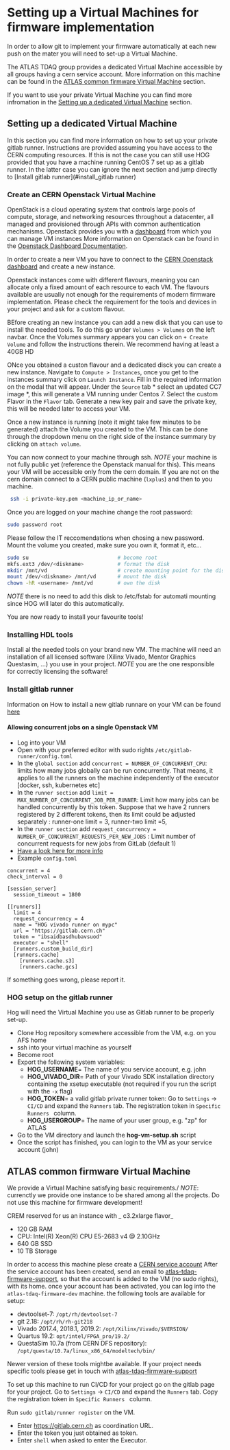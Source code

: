 # Setting up a Virtual Machines for firmware implementation

In order to allow git to implement your firmware automatically at each new push on the mater you will need to set-up a Virtual Machine.

The ATLAS TDAQ group provides a dedicated Virtual Machine accessible by all groups having a cern service account.
More information on this machine can be found in the [ATLAS common firmware Virtual Machine](#ATLAS_common?firmware_virtual_machine) section.

If you want to use your private Virtual Machine you can find more infromation in the [Setting up a dedicated Virtual Machine](#setting_up_a_dedicated_Virtual_Machine) section.

## Setting up a dedicated Virtual Machine

In this section you can find more information on how to set up your private gitlab runner.
Instructions are provided assuming you have access to the CERN computing resources. 
If this is not the case you can still use HOG provided that you have a machine running CentOS 7 set up as a gitlab runner.
In the latter case you can ignore the next section and jump directly to [Install gitlab runner](#install_gitlab runner)

### Create an CERN Openstack Virtual Machine

OpenStack is a cloud operating system that controls large pools of compute, storage, and networking resources throughout a datacenter, all managed and provisioned through APIs with common authentication mechanisms.
Openstack provides you with a [dashboard](https://openstack.cern.ch/project/) from which you can manage VM instances
More information on Openstack can be found in the [Openstack Dashboard Documentation](https://docs.openstack.org/horizon/train/user/).

In order to create a new VM you have to connect to the [CERN Openstack dashboard](https://openstack.cern.ch/project/) and create a new instance.

Openstack instances come with different flavours, meaning you can allocate only a fixed amount of each resource to each VM.
The flavours available are usually not enough for the requirements of modern firmware implementation.
Please check the requirement for the tools and devices in your project and ask for a custom flavour.

BEfore creating an new instance you can add a new disk that you can use to install the needed tools.
To do this go under ``` Volumes > Volumes ``` on the left navbar.
Once the Volumes summary appears you can click on ``` + Create Volume ``` and follow the instructions therein.
We recommend having at least a 40GB HD

ONce you obtained a custon flavour and a dedicated disck you can create a new instance. 
Navigate to ``` Compute > Instances ```, once you get to the instances summary click  on ``` Launch Instance ```.
Fill in the required information on the modal that will appear.
Under the ``` Source ``` tab * select an updated CC7 image *, this will generate a VM running under Centos 7.
Select the custom Flavor in the ``` Flavor ``` tab.
Generate a new key pair and save the private key, this will be needed later to access your VM.

Once a new instance is running (note it might take few minutes to be generated) attach the Volume you created to the VM.
This can be done through the dropdown menu on the right side of the instance summary by clicking on ``` attach volume ```.

You can now connect to your machine through ssh.
*NOTE* your machine is not fully public yet (reference the Openstack manual for this).
This means your VM will be accessible only from the cern domain.
If you are not on the cern domain connect to a CERN public machine (``` lxplus ```) and then to you machine.

```bash
 ssh -i private-key.pem <machine_ip_or_name>
 ```

 Once you are logged on your machine change the root password:

 ```bash
 sudo password root
 ```
 Please follow the IT reccomendations when chosing a new password.
Mount the volume you created, make sure you own it, format it, etc...

```bash
sudo su                             # become root
mkfs.ext3 /dev/<diskname>           # format the disk
mkdir /mnt/vd                       # create mounting point for the disk
mount /dev/<diskname> /mnt/vd       # mount the disk
chown -hR <username> /mnt/vd        # own the disk
```

*NOTE* there is no need to add this disk to /etc/fstab for automati mounting since HOG will later do this automatically.

You are now ready to install your favourite tools!

### Installing  HDL tools

Install al the needed tools on your brand new VM.
The machine will need an installation of all licensed software (Xilinx Vivado, Mentor Graphics Questasim, ...) you use in your project.
*NOTE* you are the one responsible for correctly licensing the software!

### Install gitlab runner

Information on How to install a new gitlab runnare on your VM can be found [here](https://docs.gitlab.com/runner/install/)

#### Allowing concurrent jobs on a single Openstack VM

- Log into your VM
- Open with your preferred editor with sudo rights `/etc/gitlab-runner/config.toml`
- In the `global section` add ``concurrent = NUMBER_OF_CONCURRENT_CPU``:  limits how many jobs globally can be run concurrently. That means, it applies to all the runners on the machine independently of the executor [docker, ssh, kubernetes etc]
- In the `runner section` add ``limit = MAX_NUMBER_OF_CONCURRENT_JOB_PER_RUNNER``: Limit how many jobs can be handled concurrently by this token. Suppose that we have 2 runners registered by 2 different tokens, then its limit could be adjusted separately : runner-one limit = 3, runner-two limit =5,
- In the `runner section` add ``request_concurrency = NUMBER_OF_CONCURRENT_REQUESTS_PER_NEW_JOBS`` : Limit number of concurrent requests for new jobs from GitLab (default 1)
- [Have a look here for more info](https://medium.com/faun/maximize-your-gitlab-runner-power-with-ci-cd-concurrent-pipelines-a5dcc092cee7)
- Example ``config.toml``

```
concurrent = 4
check_interval = 0

[session_server]
  session_timeout = 1800

[[runners]]
  limit = 4
  request_concurrency = 4
  name = "HOG vivado runner on mypc"
  url = "https://gitlab.cern.ch"
  token = "ibsaidbasdhubavsuod"
  executor = "shell"
  [runners.custom_build_dir]
  [runners.cache]
    [runners.cache.s3]
    [runners.cache.gcs]
```
If something goes wrong, please report it.

### HOG setup on the gitlab runner

Hog will need the Virtual Machine you use as Gitlab runner to be properly set-up.
- Clone Hog repository somewhere accessible from the VM, e.g. on you AFS home
- ssh into your virtual machine as yourself
- Become root
- Export the following system variables:
  - __HOG_USERNAME__= The name of you service account, e.g. john
  - __HOG_VIVADO_DIR__= Path of your Vivado SDK installation directory containing the xsetup executable (not required if you run the script with the ``-x`` flag)
  - __HOG_TOKEN__= a valid gitlab private runner token: Go to `Settings` -> `CI/CD` and expand the `Runners` tab. The registration token in `Specific Runners ` column.
  - __HOG_USERGROUP__= The name of your user group, e.g. "zp" for ATLAS
- Go to the VM directory and launch the __hog-vm-setup.sh__ script
- Once the script has finished, you can login to the VM as your service account (john)

## ATLAS common firmware Virtual Machine

We provide a Virtual Machine satisfying basic requirements./
*NOTE*: currenctly we provide one instance to be shared among all the projects.
Do not use this machine for firmware development!

CREM reserved for us an instance with _ c3.2xlarge flavor_
- 120 GB RAM
- CPU: Intel(R) Xeon(R) CPU E5-2683 v4 @ 2.10GHz
- 640 GB SSD
- 10 TB Storage

In order to access this machine plese create a [CERN service account](https://account.cern.ch/account/Help/?kbid=011010)
After the service account has been created, send an email to [atlas-tdaq-firmware-support](mailto:atlas-tdaq-firmware-support@cern.ch), so that the account is added to the VM (no sudo rights), with its home.
once your account has been activated, you can log into the ``` atlas-tdaq-firmware-dev ``` machine.
the following tools are available for setup:

- devtoolset-7: ``` /opt/rh/devtoolset-7 ```
- git 2.18: ``` /opt/rh/rh-git218 ```
- Vivado 2017.4, 2018.1, 2019.2:  ``` /opt/Xilinx/Vivado/$VERSION/ ```
- Quartus 19.2: ``` opt/intel/FPGA_pro/19.2/ ```
- QuestaSim 10.7a (from CERN DFS repository): ```/opt/questa/10.7a/linux_x86_64/modeltech/bin/ ```

Newer version of these tools mightbe available.
If your project needs specific tools please get in touch with [atlas-tdaq-firmware-support](mailto:atlas-tdaq-firmware-support@cern.ch)

To set up this machine to run CI/CD for your project go on the gitlab page for your project. 
Go to `Settings` -> `CI/CD` and expand the `Runners` tab.
Copy the registration token in `Specific Runners ` column.

Run `sudo gitlab/runner register` on the VM.

- Enter https://gitlab.cern.ch as coordination URL.
- Enter the token you just obtained as token.
- Enter `shell` when asked to enter the Executor.
